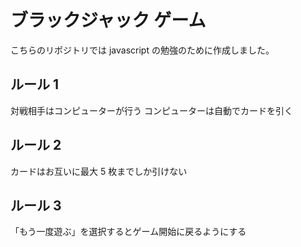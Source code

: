 # ブラックジャック ゲーム

こちらのリポジトリでは javascript の勉強のために作成しました。

## ルール 1

対戦相手はコンピューターが行う
コンピューターは自動でカードを引く

## ルール 2

カードはお互いに最大 5 枚までしか引けない

## ルール 3

「もう一度遊ぶ」を選択するとゲーム開始に戻るようにする
